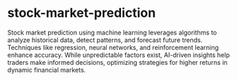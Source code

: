 # stock-market-prediction

Stock market prediction using machine learning leverages algorithms to analyze historical data, detect patterns, and forecast future trends. Techniques like regression, neural networks, and reinforcement learning enhance accuracy. While unpredictable factors exist, AI-driven insights help traders make informed decisions, optimizing strategies for higher returns in dynamic financial markets.
